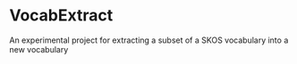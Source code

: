 # VocabExtract
An experimental project for extracting a subset of a SKOS vocabulary into a new vocabulary
